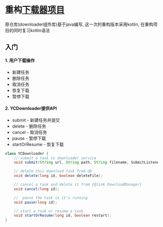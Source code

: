 # 重构[下载器项目](https://github.com/SirLYC/YC-Downloader)

原仓库(downloader组件库)基于java编写, 这一次的重构版本采用kotlin, 在重构项目的同时复习kotlin语法

## 入门

#### 1. 用户下载操作
- 新建任务
- 删除任务
- 取消任务
- 恢复下载
- 暂停下载

#### 2. YCDownloader提供API
- submit - 新建任务并提交
- delete - 删除任务
- cancel - 取消任务
- pause - 暂停下载
- startOrResume - 恢复下载
````java
class YCDownloader {
    // submit a task to downloader service
    void submit(String url, String path, String filename, SubmitListener listener);

    // delete this download task from db
    void delete(long id, boolean deleteFile);

    // cancel a task and delete it from {@link DownloadManager}
    void cancel(long id);

    //  pause the task is it's running
    void pause(long id);

    // start a task or resume a task
    void startOrResume(long id, boolean restart);
}
````